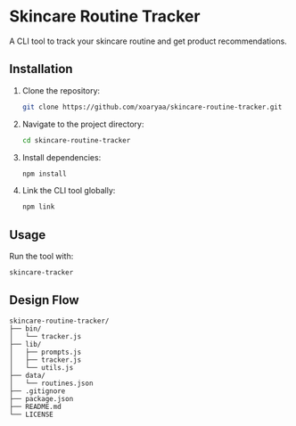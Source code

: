 # Skincare Routine Tracker

A CLI tool to track your skincare routine and get product recommendations.

## Installation

1. Clone the repository:
   ```bash
   git clone https://github.com/xoaryaa/skincare-routine-tracker.git
   ```

2. Navigate to the project directory:
   ```bash
   cd skincare-routine-tracker
   ```

3. Install dependencies:
   ```bash
   npm install
   ```

4. Link the CLI tool globally:
   ```bash
   npm link
   ```

## Usage

Run the tool with:
```bash
skincare-tracker
```
## Design Flow
```
skincare-routine-tracker/
├── bin/
│   └── tracker.js
├── lib/
│   ├── prompts.js
│   ├── tracker.js
│   └── utils.js
├── data/
│   └── routines.json
├── .gitignore
├── package.json
├── README.md
└── LICENSE
```
